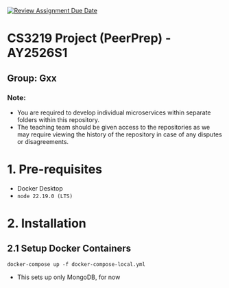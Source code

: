[![Review Assignment Due Date](https://classroom.github.com/assets/deadline-readme-button-22041afd0340ce965d47ae6ef1cefeee28c7c493a6346c4f15d667ab976d596c.svg)](https://classroom.github.com/a/QUdQy4ix)

# CS3219 Project (PeerPrep) - AY2526S1

## Group: Gxx

### Note:

- You are required to develop individual microservices within separate folders within this repository.
- The teaching team should be given access to the repositories as we may require viewing the history of the repository in case of any disputes or disagreements.

# 1. Pre-requisites

- Docker Desktop
- `node 22.19.0 (LTS)`

# 2. Installation

## 2.1 Setup Docker Containers

```
docker-compose up -f docker-compose-local.yml
```

- This sets up only MongoDB, for now
